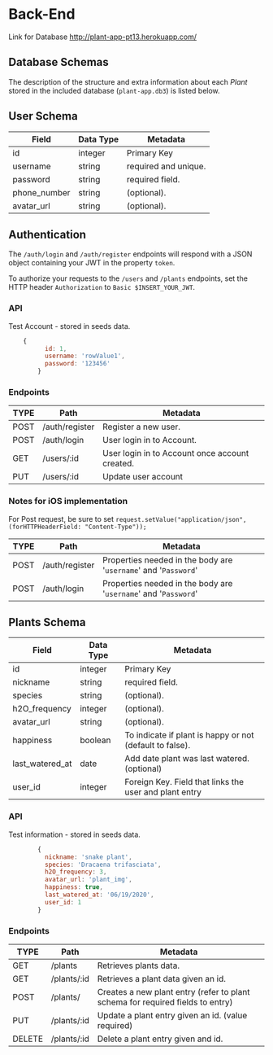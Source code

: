 # Back-End

Link for Database http://plant-app-pt13.herokuapp.com/

## Database Schemas

The description of the structure and extra information about each _Plant_ stored in the included database (`plant-app.db3`) is listed below.

## User Schema

| Field        | Data Type | Metadata             |
| ------------ | --------- | -------------------- |
| id           | integer   | Primary Key          |
| username     | string    | required and unique. |
| password     | string    | required field.      |
| phone_number | string    | (optional).          |
| avatar_url   | string    | (optional).          |

## Authentication

The `/auth/login` and `/auth/register` endpoints will respond with a JSON object containing your JWT in the property `token`.

To authorize your requests to the `/users` and `/plants` endpoints, set the HTTP header `Authorization` to `Basic $INSERT_YOUR_JWT`.

### API

Test Account - stored in seeds data.

```js
    {
          id: 1,
          username: 'rowValue1',
          password: '123456'
        }
```

### Endpoints

| TYPE | Path           | Metadata                                       |
| ---- | -------------- | ---------------------------------------------- |
| POST | /auth/register | Register a new user.                           |
| POST | /auth/login    | User login in to Account.                      |
| GET  | /users/:id     | User login in to Account once account created. |
| PUT  | /users/:id     | Update user account                            |

### Notes for iOS implementation

For Post request, be sure to set `request.setValue("application/json", (forHTTPHeaderField: "Content-Type"));`

| TYPE | Path           | Metadata                                                        |
| ---- | -------------- | --------------------------------------------------------------- |
| POST | /auth/register | Properties needed in the body are '`username`' and '`Password`' |
| POST | /auth/login    | Properties needed in the body are '`username`' and '`Password`' |

## Plants Schema

| Field           | Data Type | Metadata                                                 |
| --------------- | --------- | -------------------------------------------------------- |
| id              | integer   | Primary Key                                              |
| nickname        | string    | required field.                                          |
| species         | string    | (optional).                                              |
| h2O_frequency   | integer   | (optional).                                              |
| avatar_url      | string    | (optional).                                              |
| happiness       | boolean   | To indicate if plant is happy or not (default to false). |
| last_watered_at | date      | Add date plant was last watered. (optional)              |
| user_id         | integer   | Foreign Key. Field that links the user and plant entry   |

### API

Test information - stored in seeds data.

```js
        {
          nickname: 'snake plant',
          species: 'Dracaena trifasciata',
          h2O_frequency: 3,
          avatar_url: 'plant_img',
          happiness: true,
          last_watered_at: '06/19/2020',
          user_id: 1
        }
```

### Endpoints

| TYPE   | Path        | Metadata                                                                       |
| ------ | ----------- | ------------------------------------------------------------------------------ |
| GET    | /plants     | Retrieves plants data.                                                         |
| GET    | /plants/:id | Retrieves a plant data given an id.                                            |
| POST   | /plants/    | Creates a new plant entry (refer to plant schema for required fields to entry) |
| PUT    | /plants/:id | Update a plant entry given an id. (value required)                             |
| DELETE | /plants/:id | Delete a plant entry given and id.                                             |
